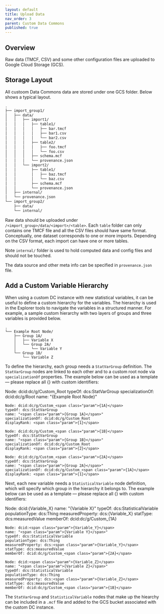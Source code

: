 ```yaml
---
layout: default
title: Upload Data
nav_order: 3
parent: Custom Data Commons
published: true
---
```


## Overview

Raw data (TMCF, CSV) and some other configuration files are uploaded to Google
Cloud Storage (GCS).

## Storage Layout

All custoom Data Commons data are stored under one GCS folder. Below shows a
typical layout.

```txt
.
├── import_group1/
│   ├── data/
│   │   ├── import1/
│   │   │   ├── table1/
│   │   │   │   ├── bar.tmcf
│   │   │   │   ├── bar1.csv
│   │   │   │   └── bar2.csv
│   │   │   ├── table2/
│   │   │   │   ├── foo.tmcf
│   │   │   │   └── foo.csv
│   │   │   ├── schema.mcf
│   │   │   └── provenance.json
│   │   └── import2/
│   │       ├── table1/
│   │       │   ├── baz.tmcf
│   │       │   └── baz.csv
│   │       ├── schema.mcf
│   │       └── provenance.json
│   ├── internal/
│   └── provenance.json
└── import_group2/
    ├── data/
    └── internal/
```

Raw data should be uploaded under `/<import_group>/data/<import>/<table>`. Each
`table` folder can only contains one TMCF file and all the CSV files should
have same format. Conceptually, one dataset corresponds to one or more imports.
Depending on the CSV format, each import can have one or more tables.

Note `internal/` folder is used to hold computed data and config files and
should not be touched.

The data source and other meta info can be specified in `provenance.json` file.

## Add a Custom Variable Hierarchy

When using a custom DC instance with new statistical variables, it can be useful to define a custom hierarchy for the variables. The hierarchy is used in the Explorer tools to navigate the variables in a structured manner. For example, a sample custom hierarchy with two layers of groups and three variables is provided below. 

```
.
└── Example Root Node/
    ├── Group 1A/
    │   ├── Variable X
    │   └── Group 2A/
    │       └── Variable Y
    └── Group 1B/
        └── Variable Z
```

To define the hierarchy, each group needs a `StatVarGroup` definition. The `StatVarGroup` nodes are linked to each other and to a custom root node via `specializationOf` properties. The example below can be used as a template — please replace all <span class="param">{}</span> with custom identifiers:

<div class="schema-example">
    Node: dcid:dc/g/Custom_Root
    typeOf: dcs:StatVarGroup
    specializationOf: dcid:dc/g/Root
    name: "<span class="param">{Example Root Node}</span>"

    Node: dcid:dc/g/Custom_<span class="param">{1A}</span>
    typeOf: dcs:StatVarGroup
    name: "<span class="param">{Group 1A}</span>"
    specializationOf: dcid:dc/g/Custom_Root
    displayRank: <span class="param">{1}</span>

    Node: dcid:dc/g/Custom_<span class="param">{1B}</span>
    typeOf: dcs:StatVarGroup
    name: "<span class="param">{Group 1B}</span>"
    specializationOf: dcid:dc/g/Custom_Root
    displayRank: <span class="param">{2}</span>

    Node: dcid:dc/g/Custom_<span class="param">{2A}</span>
    typeOf: dcs:StatVarGroup
    name: "<span class="param">{Group 2A}</span>"
    specializationOf: dcid:dc/g/Custom_<span class="param">{1A}</span>
    displayRank: <span class="param">{1}</span>
</div>

Next, each new variable needs a `StatisticalVariable` node definition, which will specify which group in the hierarchy it belongs to. The example below can be used as a template — please replace all <span class="param">{}</span> with custom identifiers:

<div class="schema-example">
    Node: dcid:<span class="param">{Variable_X}</span>
    name: "<span class="param">{Variable X}</span>"
    typeOf: dcs:StatisticalVariable
    populationType: dcs:Thing
    measuredProperty: dcs:<span class="param">{Variable_X}</span>
    statType: dcs:measuredValue
    memberOf: dcid:dc/g/Custom_<span class="param">{1A}</span>

    Node: dcid:<span class="param">{Variable_Y}</span>
    name: "<span class="param">{Variable Y}</span>"
    typeOf: dcs:StatisticalVariable
    populationType: dcs:Thing
    measuredProperty: dcs:<span class="param">{Variable_Y}</span>
    statType: dcs:measuredValue
    memberOf: dcid:dc/g/Custom_<span class="param">{2A}</span>

    Node: dcid:<span class="param">{Variable_Z}</span>
    name: "<span class="param">{Variable Z}</span>"
    typeOf: dcs:StatisticalVariable
    populationType: dcs:Thing
    measuredProperty: dcs:<span class="param">{Variable_Z}</span>
    statType: dcs:measuredValue
    memberOf: dcid:dc/g/Custom_<span class="param">{1B}</span>
</div>

The `StatVarGroup` and `StatisticalVariable` nodes that make up the hiearchy can
be included in a `.mcf` file and added to the GCS bucket associated with the
custom DC instance.
